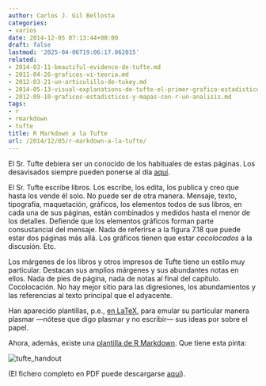 ```yaml
---
author: Carlos J. Gil Bellosta
categories:
- varios
date: 2014-12-05 07:13:44+00:00
draft: false
lastmod: '2025-04-06T19:06:17.062015'
related:
- 2014-03-11-beautiful-evidence-de-tufte.md
- 2011-04-26-graficos-vi-teoria.md
- 2012-03-21-un-articulillo-de-tukey.md
- 2014-05-13-visual-explanations-de-tufte-el-primer-grafico-estadistico.md
- 2012-09-10-graficos-estadisticos-y-mapas-con-r-un-analisis.md
tags:
- r
- rmarkdown
- tufte
title: R Markdown a la Tufte
url: /2014/12/05/r-markdown-a-la-tufte/
---
```


El Sr. Tufte debiera ser un conocido de los habituales de estas páginas. Los desavisados siempre pueden ponerse al día [aquí](http://en.wikipedia.org/wiki/Edward_Tufte).

El Sr. Tufte escribe libros. Los escribe, los edita, los publica y creo que hasta los vende él solo. No puede ser de otra manera. Mensaje, texto, tipografía, maquetación, gráficos, los elementos todos de sus libros, en cada una de sus páginas, están combinados y medidos hasta el menor de los detalles. Defiende que los elementos gráficos forman parte consustancial del mensaje. Nada de referirse a la figura 7.18 que puede estar dos páginas más allá. Los gráficos tienen que estar _cocolocados_ a la discusión. Etc.

Los márgenes de los libros y otros impresos de Tufte tiene un estilo muy particular. Destacan sus amplios márgenes y sus abundantes notas en ellos. Nada de pies de página, nada de notas al final del capítulo. Cocolocación. No hay mejor sitio para las digresiones, los abundamientos y las referencias al texto principal que el adyacente.

Han aparecido plantillas, p.e., [en LaTeX](http://www.ctan.org/pkg/tufte-latex), para emular su particular manera plasmar —nótese que digo plasmar y no escribir— sus ideas por sobre el papel.

Ahora, además, existe una [plantilla de R Markdown](http://rmarkdown.rstudio.com/tufte_handout_format.html). Que tiene esta pinta:

![tufte_handout](/wp-uploads/2014/12/tufte_handout.png#center)

(El fichero completo en PDF puede descargarse [aquí](http://rmarkdown.rstudio.com/examples/tufte-handout.pdf)).